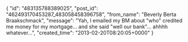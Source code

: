  {
   "id": "483135788389025",
   "post_id": "462493170453287_483058458396758",
   "from_name": "Beverly Berta Braakschmack",
   "message": "Yah, I emailed my BM about \"who\" credited me money for my mortgage... and she said \"well our bank\"... ahhhh whatever...",
   "created_time": "2013-02-20T08:20:05+0000"
 }
